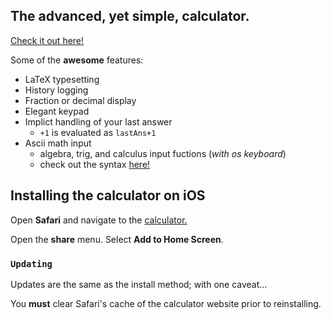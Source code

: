 ## The advanced, yet simple, calculator.

[Check it out here!](https://calculator.mattfowlerfinn.now.sh)

Some of the **awesome** features:

- LaTeX typesetting
- History logging
- Fraction or decimal display
- Elegant keypad
- Implict handling of your last answer
  - `+1` is evaluated as `lastAns+1`
- Ascii math input
  - algebra, trig, and calculus input fuctions (_with os keyboard_)
  - check out the syntax [here!](http://asciimath.org/)

## Installing the calculator on iOS

Open **Safari** and navigate to the [calculator.](https://calculator.mattfowlerfinn.now.sh)

Open the **share** menu. Select **Add to Home Screen**.

### `Updating`

Updates are the same as the install method; with one caveat...

You **must** clear Safari's cache of the calculator website prior to reinstalling.

